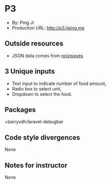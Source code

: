 # P3
+ By: Ping Ji
+ Production URL: <http://p3.jiping.me>

## Outside resources
+ JSON data comes from [noizwaves](https://github.com/noizwaves/nutrition/blob/master/data/food.json)

## 3 Unique inputs
+ Text input to indicate number of food amount,
+ Radio box to select unit,
+ Dropdown to select the food.

## Packages
+barryvdh/laravel-debugbar

## Code style divergences
None

## Notes for instructor
None
